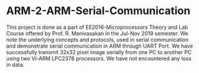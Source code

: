 # ARM-2-ARM-Serial-Communication
This project is done as a part of EE2016-Microprocessors Theory and Lab Course offered by Prof. R. Manivasakan in the Jul-Nov 2019 semester. We note the underlying concepts and protocols, used in serial communication and demonstrate serial communication in ARM through UART Port. We have successfully transmit 32x32 pixel image serially from one PC to another PC using two Vi-ARM LPC2378 processors. We have not encountered any loss in data.
